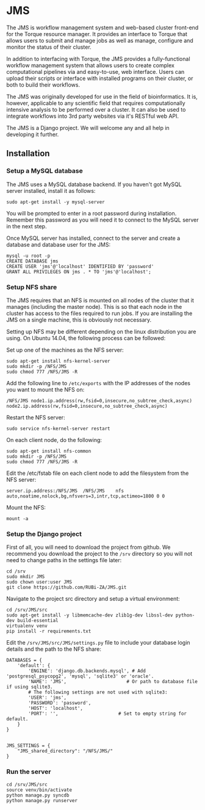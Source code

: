 JMS
===
The JMS is  workflow management system and web-based cluster front-end for the Torque resource manager. It provides an interface to Torque that allows users to submit and manage jobs as well as manage, configure and monitor the status of their cluster.

In addition to interfacing with Torque, the JMS provides a fully-functional workflow management system that allows users to create complex computational pipelines via and easy-to-use, web interface. Users can upload their scripts or interface with installed programs on their cluster, or both to build their workflows.

The JMS was originally developed for use in the field of bioinformatics. It is, however, applicable to any scientific field that requires computationally intensive analysis to be performed over a cluster. It can also be used to integrate workflows into 3rd party websites via it's RESTful web API.

The JMS is a Django project. We will welcome any and all help in developing it further.

Installation
---

### Setup a MySQL database

The JMS uses a MySQL database backend. If you haven't got MySQL server installed, install it as follows:
```
sudo apt-get install -y mysql-server
```
You will be prompted to enter in a root password during installation. Remember this password as you will need it to connect to the MySQL server in the next step. 

Once MySQL server has installed, connect to the server and create a database and database user for the JMS:
```
mysql -u root -p
CREATE DATABASE jms
CREATE USER 'jms'@'localhost' IDENTIFIED BY 'password'
GRANT ALL PRIVILEGES ON jms . * TO 'jms'@'localhost';
``` 
### Setup NFS share

The JMS requires that an NFS is mounted on all nodes of the cluster that it manages (including the master node). This is so that each node in the cluster has access to the files required to run jobs. If you are installing the JMS on a single machine, this is obviously not necessary.

Setting up NFS may be different depending on the linux distribution you are using. On Ubuntu 14.04, the following process can be followed:

Set up one of the machines as the NFS server:
```
sudo apt-get install nfs-kernel-server
sudo mkdir -p /NFS/JMS
sudo chmod 777 /NFS/JMS -R
```

Add the following line to `/etc/exports` with the IP addresses of the nodes you want to mount the NFS on:
```
/NFS/JMS node1.ip.address(rw,fsid=0,insecure,no_subtree_check,async) node2.ip.address(rw,fsid=0,insecure,no_subtree_check,async)
```

Restart the NFS server:
```
sudo service nfs-kernel-server restart
```
  
On each client node, do the following:
```
sudo apt-get install nfs-common
sudo mkdir -p /NFS/JMS
sudo chmod 777 /NFS/JMS -R
```
  
Edit the /etc/fstab file on each client node to add the filesystem from the NFS server:
```
server.ip.address:/NFS/JMS	/NFS/JMS	nfs auto,noatime,nolock,bg,nfsvers=3,intr,tcp,actimeo=1800 0 0
```
  
Mount the NFS:
```
mount -a
```

### Setup the Django project

First of all, you will need to download the project from github. We recommend you download the project to the `/srv` directory so you will not need to change paths in the settings file later:
```
cd /srv
sudo mkdir JMS
sudo chown user:user JMS
git clone https://github.com/RUBi-ZA/JMS.git
```

Navigate to the project src directory and setup a virtual environment:
```
cd /srv/JMS/src
sudo apt-get install -y libmemcache-dev zlib1g-dev libssl-dev python-dev build-essential
virtualenv venv
pip install -r requirements.txt
```

Edit the `/srv/JMS/src/JMS/settings.py` file to include your database login details and the path to the NFS share:

```
DATABASES = {
    'default': {
        'ENGINE': 'django.db.backends.mysql', # Add 'postgresql_psycopg2', 'mysql', 'sqlite3' or 'oracle'.
        'NAME': 'JMS',                      # Or path to database file if using sqlite3.
        # The following settings are not used with sqlite3:
        'USER': 'jms',
        'PASSWORD': 'password',
        'HOST': 'localhost', 
        'PORT': '',                      # Set to empty string for default.
    }
}


JMS_SETTINGS = {
    "JMS_shared_directory": "/NFS/JMS/"
}
```

### Run the server
```
cd /srv/JMS/src
source venv/bin/activate
python manage.py syncdb
python manage.py runserver
```
